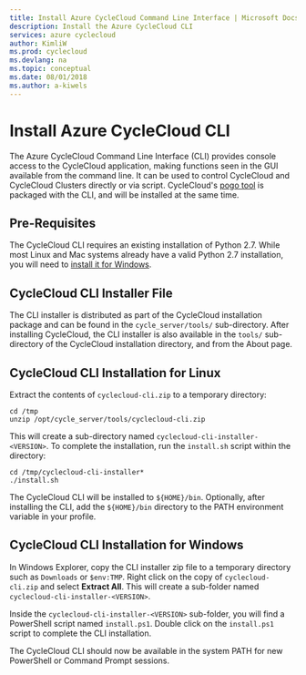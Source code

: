 ```yaml
---
title: Install Azure CycleCloud Command Line Interface | Microsoft Docs
description: Install the Azure CycleCloud CLI
services: azure cyclecloud
author: KimliW
ms.prod: cyclecloud
ms.devlang: na
ms.topic: conceptual
ms.date: 08/01/2018
ms.author: a-kiwels
---
```


# Install Azure CycleCloud CLI

The Azure CycleCloud Command Line Interface (CLI) provides console access to the CycleCloud application, making functions seen in the GUI available from the command line. It can be used to control CycleCloud and CycleCloud Clusters directly or via script. CycleCloud's [pogo tool](pogo-overview.md) is packaged with the CLI, and will be installed at the same time.

## Pre-Requisites

The CycleCloud CLI requires an existing installation of Python 2.7. While most Linux and Mac systems already have a valid Python 2.7 installation, you will need to [install it for Windows](https://docs.python-guide.org/en/latest/starting/install/win/).

## CycleCloud CLI Installer File

The CLI installer is distributed as part of the CycleCloud installation package and can be found in the `cycle_server/tools/` sub-directory. After installing CycleCloud, the CLI installer is also available in the `tools/` sub-directory of the CycleCloud installation directory, and from the About page.

## CycleCloud CLI Installation for Linux

Extract the contents of `cyclecloud-cli.zip` to a temporary directory:

``` CMD
cd /tmp
unzip /opt/cycle_server/tools/cyclecloud-cli.zip
```

This will create a sub-directory named `cyclecloud-cli-installer-<VERSION>`. To complete the installation, run the `install.sh` script within the directory:

``` script
cd /tmp/cyclecloud-cli-installer*
./install.sh
```

The CycleCloud CLI will be installed to `${HOME}/bin`. Optionally, after installing the CLI, add the `${HOME}/bin` directory to the PATH environment variable in your profile.

## CycleCloud CLI Installation for Windows

In Windows Explorer, copy the CLI installer zip file to a temporary directory such as `Downloads` or `$env:TMP`. Right click on the copy of `cyclecloud-cli.zip` and select **Extract All**. This will create a sub-folder named `cyclecloud-cli-installer-<VERSION>`.

Inside the `cyclecloud-cli-installer-<VERSION>` sub-folder, you will find a PowerShell script named `install.ps1`. Double click on the `install.ps1` script to complete the CLI installation.

The CycleCloud CLI should now be available in the system PATH for new PowerShell or Command Prompt sessions.
